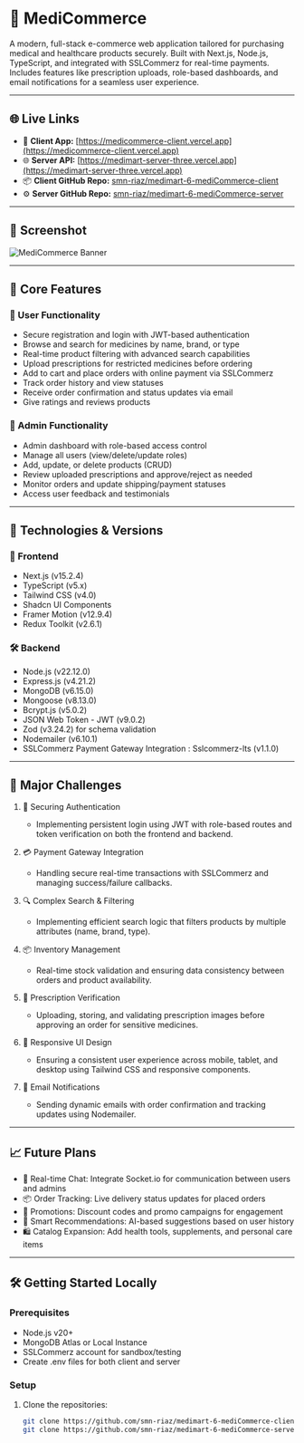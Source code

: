 # 🏥 MediCommerce

A modern, full-stack e-commerce web application tailored for purchasing medical and healthcare products securely. Built with Next.js, Node.js, TypeScript, and integrated with SSLCommerz for real-time payments. Includes features like prescription uploads, role-based dashboards, and email notifications for a seamless user experience.

---

## 🌐 Live Links

- 🚀 **Client App:** [https://medicommerce-client.vercel.app](https://medicommerce-client.vercel.app)
- 🌐 **Server API:** [https://medimart-server-three.vercel.app](https://medimart-server-three.vercel.app)
- 📦 **Client GitHub Repo:** [smn-riaz/medimart-6-mediCommerce-client](https://github.com/smn-riaz/medimart-6-mediCommerce-client)
- ⚙️ **Server GitHub Repo:** [smn-riaz/medimart-6-mediCommerce-server](https://github.com/smn-riaz/medimart-6-mediCommerce-server)

---

## 📸 Screenshot

![MediCommerce Banner](https://github.com/user-attachments/assets/21419087-1e0b-42cf-bb40-e0bea891b62f)

---

## 🚀 Core Features

### 👤 User Functionality
- Secure registration and login with JWT-based authentication
- Browse and search for medicines by name, brand, or type
- Real-time product filtering with advanced search capabilities
- Upload prescriptions for restricted medicines before ordering
- Add to cart and place orders with online payment via SSLCommerz
- Track order history and view statuses
- Receive order confirmation and status updates via email
- Give ratings and reviews products

### 🛒 Admin Functionality
- Admin dashboard with role-based access control
- Manage all users (view/delete/update roles)
- Add, update, or delete products (CRUD)
- Review uploaded prescriptions and approve/reject as needed
- Monitor orders and update shipping/payment statuses
- Access user feedback and testimonials

---

## 🧰 Technologies & Versions

### 🔧 Frontend
- Next.js (v15.2.4)
- TypeScript (v5.x)
- Tailwind CSS (v4.0)
- Shadcn UI Components
- Framer Motion (v12.9.4)
- Redux Toolkit (v2.6.1)

### 🛠️ Backend
- Node.js (v22.12.0)
- Express.js (v4.21.2)
- MongoDB (v6.15.0)
- Mongoose (v8.13.0)
- Bcrypt.js (v5.0.2)
- JSON Web Token - JWT (v9.0.2)
- Zod (v3.24.2) for schema validation
- Nodemailer (v6.10.1)
- SSLCommerz Payment Gateway Integration : Sslcommerz-lts (v1.1.0)

---

## 🚧 Major Challenges

1. 🔐 Securing Authentication
   - Implementing persistent login using JWT with role-based routes and token verification on both the frontend and backend.

2. 💳 Payment Gateway Integration
   - Handling secure real-time transactions with SSLCommerz and managing success/failure callbacks.

3. 🔍 Complex Search & Filtering
   - Implementing efficient search logic that filters products by multiple attributes (name, brand, type).

4. 📦 Inventory Management
   - Real-time stock validation and ensuring data consistency between orders and product availability.

5. 📄 Prescription Verification
   - Uploading, storing, and validating prescription images before approving an order for sensitive medicines.

6. 📱 Responsive UI Design
   - Ensuring a consistent user experience across mobile, tablet, and desktop using Tailwind CSS and responsive components.

7. 📧 Email Notifications
   - Sending dynamic emails with order confirmation and tracking updates using Nodemailer.

---

## 📈 Future Plans

- 💬 Real-time Chat: Integrate Socket.io for communication between users and admins
- 📦 Order Tracking: Live delivery status updates for placed orders
- 🎁 Promotions: Discount codes and promo campaigns for engagement
- 🧠 Smart Recommendations: AI-based suggestions based on user history
- 🛍️ Catalog Expansion: Add health tools, supplements, and personal care items

---

## 🛠️ Getting Started Locally

### Prerequisites
- Node.js v20+
- MongoDB Atlas or Local Instance
- SSLCommerz account for sandbox/testing
- Create .env files for both client and server

### Setup

1. Clone the repositories:
   ```bash
   git clone https://github.com/smn-riaz/medimart-6-mediCommerce-client
   git clone https://github.com/smn-riaz/medimart-6-mediCommerce-server
